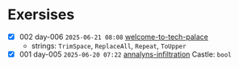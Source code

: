 # Exersises


- [x] 002 day-006 `2025-06-21 08:08` [welcome-to-tech-palace](https://exercism.org/tracks/go/exercises/welcome-to-tech-palace) 
	- strings: `TrimSpace`, `ReplaceAll`, `Repeat`, `ToUpper`
- [x] 001 day-005 `2025-06-20 07:22` [annalyns-infiltration](https://exercism.org/tracks/go/exercises/annalyns-infiltration) Castle: `bool`
